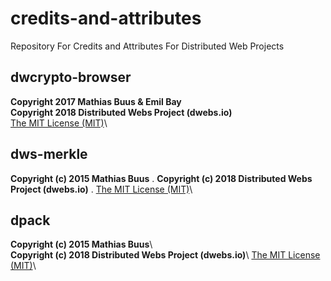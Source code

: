 # credits-and-attributes
Repository For Credits and Attributes For Distributed Web Projects

## dwcrypto-browser
**Copyright 2017 Mathias Buus & Emil Bay**\
**Copyright 2018 Distributed Webs Project (dwebs.io)**\
[The MIT License (MIT)](LICENSE_MIT)\ 
  
## dws-merkle 
**Copyright (c) 2015 Mathias Buus** . 
**Copyright (c) 2018 Distributed Webs Project (dwebs.io)** . 
[The MIT License (MIT)](LICENSE_MIT)\ 

## dpack 
**Copyright (c) 2015 Mathias Buus**\     
**Copyright (c) 2018 Distributed Webs Project (dwebs.io)**\ 
[The MIT License (MIT)](LICENSE_MIT)\ 

